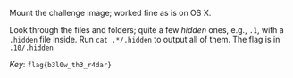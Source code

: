 Mount the challenge image; worked fine as is on OS X.

Look through the files and folders; quite a few _hidden_ ones, e.g., `.1`, with
a `.hidden` file inside. Run `cat .*/.hidden` to output all of them. The flag
is in `.10/.hidden`

*Key*: `flag{b3l0w_th3_r4dar}`
